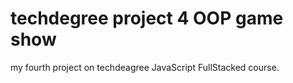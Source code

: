 # techdegree project 4 OOP game show

my fourth project on techdeagree JavaScript FullStacked course.
